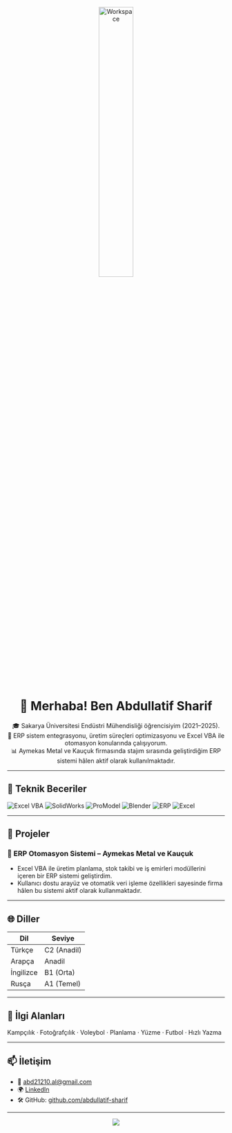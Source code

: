 <div align="center">

<img src="https://github.com/SP-XD/SP-XD/blob/main/images/dev-working_rounded.gif?raw=true" alt="Workspace" width="40%"/><br> 

# 👋 Merhaba! Ben Abdullatif Sharif

🎓 Sakarya Üniversitesi Endüstri Mühendisliği öğrencisiyim (2021–2025).  
🔧 ERP sistem entegrasyonu, üretim süreçleri optimizasyonu ve Excel VBA ile otomasyon konularında çalışıyorum.  
📊 Aymekas Metal ve Kauçuk firmasında stajım sırasında geliştirdiğim ERP sistemi hâlen aktif olarak kullanılmaktadır.

</div>

---

## 🚀 Teknik Beceriler

![Excel VBA](https://img.shields.io/badge/Excel_VBA-orange?style=flat&logo=microsoft-excel&logoColor=white)
![SolidWorks](https://img.shields.io/badge/SolidWorks-red?style=flat&logo=solidworks&logoColor=white)
![ProModel](https://img.shields.io/badge/ProModel-blue?style=flat)
![Blender](https://img.shields.io/badge/Blender-3D-orange?style=flat&logo=blender&logoColor=white)
![ERP](https://img.shields.io/badge/ERP_System-grey?style=flat)
![Excel](https://img.shields.io/badge/Excel-green?style=flat&logo=microsoft-excel&logoColor=white)

---

## 🧠 Projeler

### 🔹 ERP Otomasyon Sistemi – Aymekas Metal ve Kauçuk
- Excel VBA ile üretim planlama, stok takibi ve iş emirleri modüllerini içeren bir ERP sistemi geliştirdim.
- Kullanıcı dostu arayüz ve otomatik veri işleme özellikleri sayesinde firma hâlen bu sistemi aktif olarak kullanmaktadır.

---

## 🌐 Diller

| Dil      | Seviye       |
|----------|--------------|
| Türkçe   | C2 (Anadil)  |
| Arapça   | Anadil       |
| İngilizce| B1 (Orta)    |
| Rusça    | A1 (Temel)   |

---

## 🎯 İlgi Alanları

Kampçılık · Fotoğrafçılık · Voleybol · Planlama · Yüzme · Futbol · Hızlı Yazma

---

## 📫 İletişim

- 📧 abd21210.al@gmail.com  
- 🌍 [LinkedIn](https://www.linkedin.com/in/abdullatif-sharif-863888238/)  
- 🛠️ GitHub: [github.com/abdullatif-sharif](https://github.com/abdullatif-sharif)

---

<div align="center">
  <img src="https://komarev.com/ghpvc/?username=abdullatif-sharif&style=flat&color=orange&label=PROFILE+VIEWS"/>
</div>
